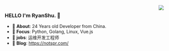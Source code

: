 <img align="right" src="https://github-readme-stats.vercel.app/api?username=sususama5555&show_icons=true&icon_color=CE1D2D&text_color=718096&bg_color=ffffff&hide_title=true" />

### HELLO I'm RyanShu. 👋

- :boy: **About**: 24 Years old Developer from China.
- :orange_book: **Focus**: Python, Golang, Linux, Vue.js
- :hammer: **jobs**: 运维开发工程师
- :seedling: **Blog**: https://notspr.com/

